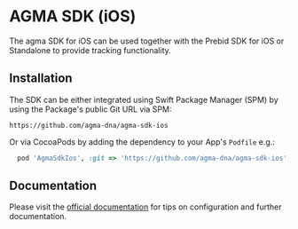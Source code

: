 # AGMA SDK (iOS)

The agma SDK for iOS can be used together with the Prebid SDK for iOS or Standalone to provide tracking functionality.

## Installation

The SDK can be either integrated using Swift Package Manager (SPM) by using the Package's public Git URL via SPM:

```
https://github.com/agma-dna/agma-sdk-ios
```

Or via CocoaPods by adding the dependency to your App's `Podfile` e.g.:

```ruby
  pod 'AgmaSdkIos', :git => 'https://github.com/agma-dna/agma-sdk-ios', :tag => '1.1.1'
```

## Documentation

Please visit the [official documentation](http://docs.agma-analytics.de/) for tips on configuration and further documentation.
